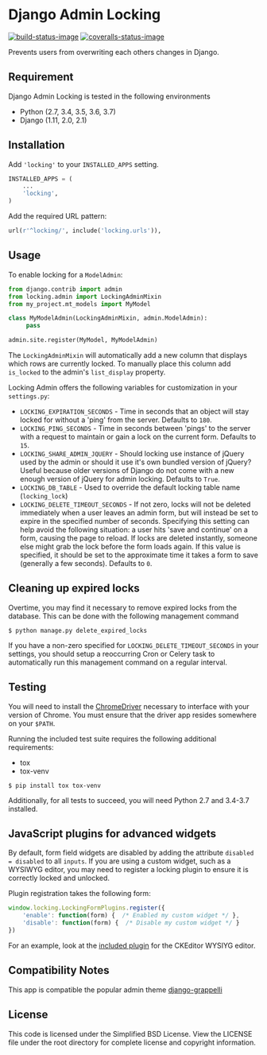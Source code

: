 # Django Admin Locking

[![build-status-image]][travis] [![coveralls-status-image]][coveralls]

Prevents users from overwriting each others changes in Django.

## Requirement

Django Admin Locking is tested in the following environments

* Python (2.7, 3.4, 3.5, 3.6, 3.7)
* Django (1.11, 2.0, 2.1)

## Installation

Add `'locking'` to your `INSTALLED_APPS` setting.

```python
INSTALLED_APPS = (
    ...
    'locking',
)
```

Add the required URL pattern:

```python
url(r'^locking/', include('locking.urls')),
```

## Usage

To enable locking for a `ModelAdmin`:

```python
from django.contrib import admin
from locking.admin import LockingAdminMixin
from my_project.mt_models import MyModel

class MyModelAdmin(LockingAdminMixin, admin.ModelAdmin):
     pass

admin.site.register(MyModel, MyModelAdmin)
```

The `LockingAdminMixin` will automatically add a new column that displays which rows are currently locked. To manually place this column add `is_locked` to the admin's `list_display` property.

Locking Admin offers the following variables for customization in your `settings.py`:

* `LOCKING_EXPIRATION_SECONDS` - Time in seconds that an object will stay locked for without a 'ping' from the server. Defaults to `180`.
* `LOCKING_PING_SECONDS` - Time in seconds between 'pings' to the server with a request to maintain or gain a lock on the current form. Defaults to `15`.
* `LOCKING_SHARE_ADMIN_JQUERY` - Should locking use instance of jQuery used by the admin or should it use it's own bundled version of jQuery? Useful because older versions of Django do not come with a new enough version of jQuery for admin locking. Defaults to `True`.
* `LOCKING_DB_TABLE` - Used to override the default locking table name (`locking_lock`)
* `LOCKING_DELETE_TIMEOUT_SECONDS` - If not zero, locks will not be deleted immediately when a user leaves an admin form, but will instead be set to expire in the specified number of seconds. Specifying this setting can help avoid the following situation: a user hits 'save and continue' on a form, causing the page to reload. If locks are deleted instantly, someone else might grab the lock before the form loads again. If this value is specified, it should be set to the approximate time it takes a form to save (generally a few seconds). Defaults to `0`.


## Cleaning up expired locks

Overtime, you may find it necessary to remove expired locks from the database. This can be done with the following management command

```
$ python manage.py delete_expired_locks
```

If you have a non-zero specified for `LOCKING_DELETE_TIMEOUT_SECONDS` in your settings, you should setup a reoccurring Cron or Celery task to automatically run this management command on a regular interval.


## Testing

You will need to install the [ChromeDriver](https://sites.google.com/a/chromium.org/chromedriver/downloads)
necessary to interface with your version of Chrome. You must ensure that the driver
app resides somewhere on your `$PATH`.


Running the included test suite requires the following additional requirements:

* tox
* tox-venv

```
$ pip install tox tox-venv
```

Additionally, for all tests to succeed, you will need Python 2.7 and 3.4-3.7 installed.

## JavaScript plugins for advanced widgets

By default, form field widgets are disabled by adding the attribute `disabled = disabled` to all `inputs`. If you are using a custom widget, such as a WYSIWYG editor, you may need to register a locking plugin to ensure it is correctly locked and unlocked.

Plugin registration takes the following form:

```javascript
window.locking.LockingFormPlugins.register({
    'enable': function(form) {  /* Enabled my custom widget */ },
    'disable': function(form) {  /* Disable my custom widget */ }
})
```

For an example, look at the [included plugin](locking/static/locking/js/locking.ckeditor.js) for the CKEditor WYSIYG editor.

## Compatibility Notes

This app is compatible the popular admin theme [django-grappelli](https://django-grappelli.readthedocs.org/)

## License

This code is licensed under the Simplified BSD License. View the LICENSE file under the root directory for complete license and copyright information.

[build-status-image]: https://api.travis-ci.org/joshmaker/django-admin-locking.svg?branch=master
[travis]: https://travis-ci.org/joshmaker/django-admin-locking/?branch=master
[coveralls-status-image]: https://coveralls.io/repos/joshmaker/django-admin-locking/badge.svg?branch=master
[coveralls]: https://coveralls.io/r/joshmaker/django-admin-locking?branch=master
